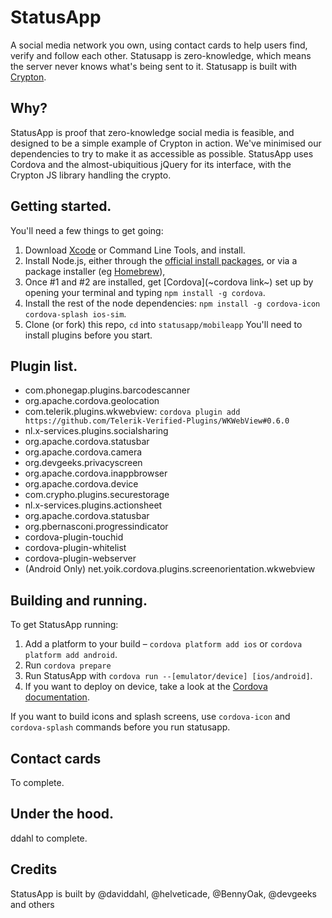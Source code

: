 StatusApp
=========
A social media network you own, using contact cards to help users find, verify and follow each other. Statusapp is zero-knowledge, which means the server never knows what's being sent to it. Statusapp is built with [Crypton](https://crypton.io).

Why?
-------------
StatusApp is proof that zero-knowledge social media is feasible, and designed to be a simple example of Crypton in action. We've minimised our dependencies to try to make it as accessible as possible. StatusApp uses Cordova and the almost-ubiquitious jQuery for its interface, with the Crypton JS library handling the crypto.

Getting started.
-------------
You'll need a few things to get going:  
1. Download [Xcode](https://developer.apple.com/) or Command Line Tools, and install.  
2. Install Node.js, either through the [official install packages](https://nodejs.com), or via a package installer (eg [Homebrew](https://brew.sh)),  
3. Once #1 and #2 are installed, get [Cordova](~cordova link~) set up by opening your terminal and typing `npm install -g cordova`.  
4. Install the rest of the node dependencies: `npm install -g cordova-icon cordova-splash ios-sim`.  
5. Clone (or fork) this repo, `cd` into `statusapp/mobileapp` You'll need to install plugins before you start.  

Plugin list.
-------------
* com.phonegap.plugins.barcodescanner
* org.apache.cordova.geolocation
* com.telerik.plugins.wkwebview: `cordova plugin add https://github.com/Telerik-Verified-Plugins/WKWebView#0.6.0`
* nl.x-services.plugins.socialsharing
* org.apache.cordova.statusbar
* org.apache.cordova.camera
* org.devgeeks.privacyscreen
* org.apache.cordova.inappbrowser
* org.apache.cordova.device
* com.crypho.plugins.securestorage
* nl.x-services.plugins.actionsheet
* org.apache.cordova.statusbar
* org.pbernasconi.progressindicator
* cordova-plugin-touchid
* cordova-plugin-whitelist
* cordova-plugin-webserver
* (Android Only) net.yoik.cordova.plugins.screenorientation.wkwebview

Building and running.
-------------
To get StatusApp running:

1. Add a platform to your build – `cordova platform add ios` or `cordova platform add android`.
2. Run `cordova prepare`
3. Run StatusApp with `cordova run --[emulator/device] [ios/android]`.  
4. If you want to deploy on device, take a look at the [Cordova documentation](https://cordova.apache.org/docs/en/5.1.1/).

If you want to build icons and splash screens, use `cordova-icon` and `cordova-splash` commands before you run statusapp.  

Contact cards
-------------
To complete.


Under the hood.
-------------
ddahl to complete.

Credits
-------------
StatusApp is built by @daviddahl, @helveticade, @BennyOak, @devgeeks and others


